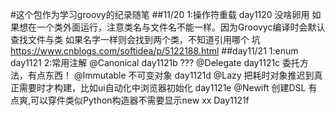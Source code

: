#这个包作为学习groovy的纪录随笔
##11/20 
1:操作符重载  day1120   没啥卵用
   如果想在一个类外面运行，注意类名与文件名不能一样。因为Groovyc编译时会默认查找文件与类
      如果名字一样则会找到两个类，不知道引用哪个
   坑 https://www.cnblogs.com/softidea/p/5122188.html 
##day11/21
1:enum day1121
2:常用注解
    @Canonical  day1121b ???
    @Delegate   day1121c 委托方法，有点东西！
    @Immutable  不可变对象 day1121d
    @Lazy   把耗时对象推迟到真正需要时才构建，比如ui自动化中浏览器初始化 day1121e
    @Newift 创建DSL 有点爽,可以穿件类似Python构造器不需要显示new xx   Day1121f